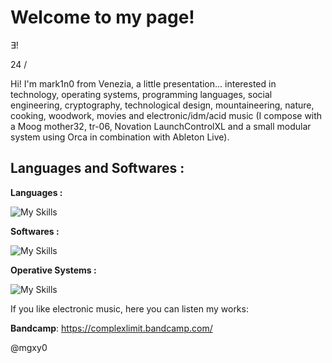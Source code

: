 # Welcome to my page!

∃!

24 /

Hi! I'm mark1n0 from Venezia, a little presentation... interested in technology, operating systems, programming languages, social engineering, cryptography, technological design, mountaineering, nature, cooking, woodwork, movies and electronic/idm/acid music (I compose with a Moog mother32, tr-06, Novation LaunchControlXL and a small modular system using Orca in combination with Ableton Live).

## Languages and Softwares :

**Languages :**

![My Skills](https://go-skill-icons.vercel.app/api/icons?i=bash,c,cpp,java,js,ruby,py,powershell,rust,asm,html,css)

**Softwares :**

![My Skills](https://go-skill-icons.vercel.app/api/icons?i=github,mastodon,firefox,tor,proton,atom,electron,npm,nodejs,ableton,autocad)

**Operative Systems :**

![My Skills](https://go-skill-icons.vercel.app/api/icons?i=linux,bsd,debian,apple,windows)

If you like electronic music, here you can listen my works:

**Bandcamp**: https://complexlimit.bandcamp.com/

@mgxy0
